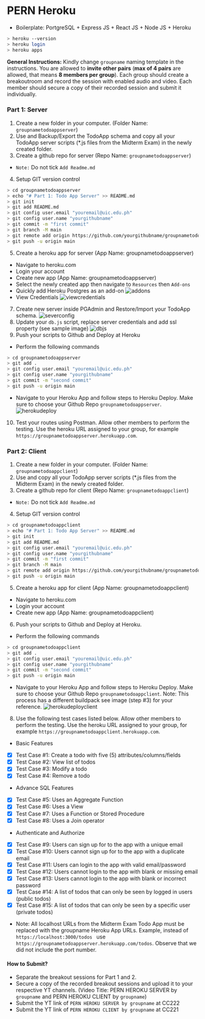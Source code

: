 # PERN Heroku
- Boilerplate: PortgreSQL + Express JS + React JS + Node JS + Heroku

```bash
> heroku --version
> heroku login
> heroku apps
```

**General Instructions:** Kindly change ```groupname``` naming template in the instructions. You are allowed to **invite other pairs** (**max of 4 pairs** are allowed, that means **8 members per group**). Each group should create a breakoutroom and record the session with enabled audio and video. Each member should secure a copy of their recorded session and submit it individually.

### Part 1: Server
1. Create a new folder in your computer. (Folder Name: ```groupnametodoappserver```)
2. Use and Backup/Export the TodoApp schema and copy all your TodoApp server scripts (\*.js files from the Midterm Exam) in the newly created folder.
3. Create a github repo for server (Repo Name: ```groupnametodoappserver```)
* ```Note:``` Do not tick ```Add Readme.md```
4. Setup GIT version control
```bash
> cd groupnametodoappserver
> echo "# Part 1: Todo App Server" >> README.md
> git init
> git add README.md
> git config user.email "youremail@uic.edu.ph"
> git config user.name "yourgithubname"
> git commit -m "first commit"
> git branch -M main
> git remote add origin https://github.com/yourgithubname/groupnametodoappserver.git
> git push -u origin main
```
5. Create a heroku app for server (App Name: groupnametodoappserver)
* Navigate to heroku.com
* Login your account
* Create new app (App Name: groupnametodoappserver)
* Select the newly created app then navigate to ```Resources``` then ```Add-ons```
* Quickly add Heroku Postgres as an add-on
![addons](https://raw.githubusercontent.com/cbatuic/pernheroku/main/images/addons.png)
* View Credentials
![viewcredentials](https://raw.githubusercontent.com/cbatuic/pernheroku/main/images/viewcredentials.png)
7. Create new server inside PGAdmin and Restore/Import your TodoApp schema.
![severconfig](https://raw.githubusercontent.com/cbatuic/pernheroku/main/images/serverconfig.png)
8. Update your ```db.js``` script, replace server credentials and add ssl property (see sample image)
![dbjs](https://raw.githubusercontent.com/cbatuic/pernheroku/main/images/dbjs.png)
9. Push your scripts to Github and Deploy at Heroku
* Perform the following commands
```bash
> cd groupnametodoappserver
> git add .
> git config user.email "youremail@uic.edu.ph"
> git config user.name "yourgithubname"
> git commit -m "second commit"
> git push -u origin main
```
* Navigate to your Heroku App and follow steps to Heroku Deploy. Make sure to choose your Github Repo ```groupnametodoappserver```.
![herokudeploy](https://raw.githubusercontent.com/cbatuic/pernheroku/main/images/herokudeploy.png)
10. Test your routes using Postman. Allow other members to perform the testing. Use the heroku URL assigned to your group, for example ```https://groupnametodoappserver.herokuapp.com```.

### Part 2: Client
1. Create a new folder in your computer. (Folder Name: ```groupnametodoappclient```)
2. Use and copy all your TodoApp server scripts (\*.js files from the Midterm Exam) in the newly created folder.
3. Create a github repo for client (Repo Name: ```groupnametodoappclient```)
* ```Note:``` Do not tick ```Add Readme.md```
4. Setup GIT version control
```bash
> cd groupnametodoappclient
> echo "# Part 1: Todo App Server" >> README.md
> git init
> git add README.md
> git config user.email "youremail@uic.edu.ph"
> git config user.name "yourgithubname"
> git commit -m "first commit"
> git branch -M main
> git remote add origin https://github.com/yourgithubname/groupnametodoappclient.git
> git push -u origin main
```
5. Create a heroku app for client (App Name: groupnametodoappclient)
* Navigate to heroku.com
* Login your account
* Create new app (App Name: groupnametodoappclient)
6. Push your scripts to Github and Deploy at Heroku.
* Perform the following commands
```bash
> cd groupnametodoappclient
> git add .
> git config user.email "youremail@uic.edu.ph"
> git config user.name "yourgithubname"
> git commit -m "second commit"
> git push -u origin main
```
* Navigate to your Heroku App and follow steps to Heroku Deploy. Make sure to choose your Github Repo ```groupnametodoappclient```. Note: This process has a different buildpack see image (step #3) for your reference.
![herokudeployclient](https://raw.githubusercontent.com/cbatuic/pernheroku/main/images/herokudeployclient.png)
8. Use the following test cases listed below. Allow other members to perform the testing. Use the heroku URL assigned to your group, for example ```https://groupnametodoappclient.herokuapp.com```.
* Basic Features
- [x] Test Case #1: Create a todo with five (5) attributes/columns/fields
- [x] Test Case #2: View list of todos
- [x] Test Case #3: Modify a todo
- [x] Test Case #4: Remove a todo
* Advance SQL Features
- [x] Test Case #5: Uses an Aggregate Function
- [x] Test Case #6: Uses a View
- [x] Test Case #7: Uses a Function or Stored Procedure
- [x] Test Case #8: Uses a Join operator
* Authenticate and Authorize
- [x] Test Case #9: Users can sign up for to the app with a unique email
- [x] Test Case #10: Users cannot sign up for to the app with a duplicate email
- [x] Test Case #11: Users can login to the app with valid email/password
- [x] Test Case #12: Users cannot login to the app with blank or missing email
- [x] Test Case #13: Users cannot login to the app with blank or incorrect password
- [x] Test Case #14: A list of todos that can only be seen by logged in users (public todos)
- [x] Test Case #15: A list of todos that can only be seen by a specific user (private todos)

- Note: All localhost URLs from the Midterm Exam Todo App must be replaced with the groupname Heroku App URLs. Example, instead of ```https://localhost:3000/todos ``` use ```https://groupnametodoappserver.herokuapp.com/todos```. Observe that we did not include the port number.

#### How to Submit?
* Separate the breakout sessions for Part 1 and 2.
* Secure a copy of the recorded breakout sessions and upload it to your respective YT channels. (Video Title: PERN HEROKU SERVER by ```groupname``` and PERN HEROKU CLIENT by ```groupname```)
* Submit the YT link of ```PERN HEROKU SERVER by groupname``` at CC222
* Submit the YT link of ```PERN HEROKU CLIENT by groupname``` at CC221

